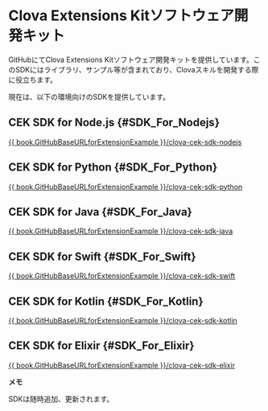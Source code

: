 # Clova Extensions Kitソフトウェア開発キット

GitHubにてClova Extensions Kitソフトウェア開発キットを提供しています。このSDKにはライブラリ、サンプル等が含まれており、Clovaスキルを開発する際に役立ちます。

現在は、以下の環境向けのSDKを提供しています。

## CEK SDK for Node.js {#SDK_For_Nodejs}
<a href="{{ book.GitHubBaseURLforExtensionExample }}/clova-cek-sdk-nodejs">{{ book.GitHubBaseURLforExtensionExample }}/clova-cek-sdk-nodejs</a>

## CEK SDK for Python {#SDK_For_Python}
<a href="{{ book.GitHubBaseURLforExtensionExample }}/clova-cek-sdk-python">{{ book.GitHubBaseURLforExtensionExample }}/clova-cek-sdk-python</a>

## CEK SDK for Java {#SDK_For_Java}
<a href="{{ book.GitHubBaseURLforExtensionExample }}/clova-cek-sdk-java">{{ book.GitHubBaseURLforExtensionExample }}/clova-cek-sdk-java</a>

## CEK SDK for Swift {#SDK_For_Swift}
<a href="{{ book.GitHubBaseURLforExtensionExample }}/clova-cek-sdk-swift">{{ book.GitHubBaseURLforExtensionExample }}/clova-cek-sdk-swift</a>

## CEK SDK for Kotlin {#SDK_For_Kotlin}
<a href="{{ book.GitHubBaseURLforExtensionExample }}/clova-cek-sdk-kotlin">{{ book.GitHubBaseURLforExtensionExample }}/clova-cek-sdk-kotlin</a>

## CEK SDK for Elixir {#SDK_For_Elixir}
<a href="{{ book.GitHubBaseURLforExtensionExample }}/clova-cek-sdk-elixir">{{ book.GitHubBaseURLforExtensionExample }}/clova-cek-sdk-elixir</a>

<div class="note">
  <p><strong>メモ</strong></p>
  <p>SDKは随時追加、更新されます。</p>
</div>
